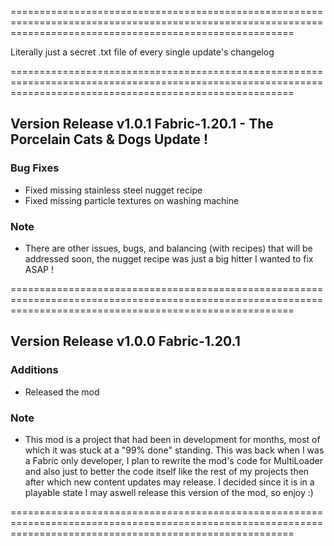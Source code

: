 =============================================================================================================================================================

Literally just a secret .txt file of every single update's changelog

=============================================================================================================================================================

## Version Release v1.0.1 Fabric-1.20.1 - The Porcelain Cats & Dogs Update !

### Bug Fixes
- Fixed missing stainless steel nugget recipe
- Fixed missing particle textures on washing machine

### Note
- There are other issues, bugs, and balancing (with recipes) that will be addressed soon, the nugget recipe was just a big hitter I wanted to fix ASAP !

=============================================================================================================================================================

## Version Release v1.0.0 Fabric-1.20.1

### Additions
- Released the mod

### Note
- This mod is a project that had been in development for months, most of which it was stuck at a "99% done" standing.
This was back when I was a Fabric only developer, I plan to rewrite the mod's code for MultiLoader and also just to better the code itself like the rest of my 
projects then after which new content updates may release. I decided since it is in a playable state I may aswell release this version of the mod, so enjoy :)

=============================================================================================================================================================